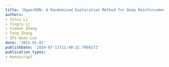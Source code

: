 ```yaml
---
title: 'HyperDQN: A Randomized Exploration Method for Deep Reinforcement Learning'
authors:
- Ziniu Li
- Yingru Li
- Yushun Zhang
- Tong Zhang
- Zhi-Quan Luo
date: '2021-01-01'
publishDate: '2024-07-11T11:40:22.796627Z'
publication_types:
- manuscript
---
```

